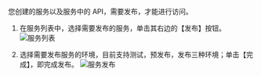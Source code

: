 您创建的服务以及服务中的 API，需要发布，才能进行访问。

1. 在服务列表中，选择需要发布的服务，单击其右边的【发布】按钮。
![服务列表](https://i.imgur.com/EzkQWbt.png)

2. 选择需要发布服务的环境，目前支持测试，预发布，发布三种环境；单击【完成】，即完成发布。
![服务发布](https://i.imgur.com/Crc5rRz.png)
